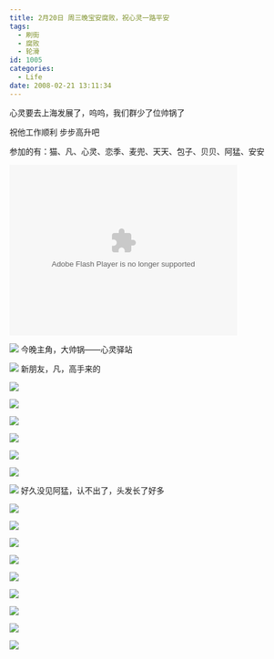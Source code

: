 ```yaml
---
title: 2月20日 周三晚宝安腐败，祝心灵一路平安
tags:
  - 刷街
  - 腐败
  - 轮滑
id: 1005
categories:
  - Life
date: 2008-02-21 13:11:34
---
```


心灵要去上海发展了，呜呜，我们群少了位帅锅了 

祝他工作顺利 步步高升吧 

参加的有：猫、凡、心灵、恋季、麦兜、天天、包子、贝贝、阿猛、安安 

<object classid="clsid:D27CDB6E-AE6D-11cf-96B8-444553540000" codebase="http://download.macromedia.com/pub/shockwave/cabs/flash/swflash.cab#version=6,0,29,0" width="400" height="300"><param name="movie" value="http://www.56.com/n_v139_/c37_/16_/15_/ruller66_/120608313488_/353370_/0_/31216287.swf"><param name="quality" value="high"><param name="play" value="true"><embed src="http://www.56.com/n_v139_/c37_/16_/15_/ruller66_/120608313488_/353370_/0_/31216287.swf" quality="high" pluginspage="http://www.macromedia.com/go/getflashplayer" type="application/x-shockwave-flash" width="400" height="300" play="true"></embed></object> 

![](/images/2008/02/21_130544_9351.jpg) 
今晚主角，大帅锅——心灵驿站 

![](/images/2008/02/21_130823_9352.jpg) 
新朋友，凡，高手来的 

![](/images/2008/02/21_130843_9353.jpg) 

![](/images/2008/02/21_130902_9354.jpg) 

![](/images/2008/02/21_130909_9355.jpg) 

![](/images/2008/02/21_130914_9356.jpg) 

![](/images/2008/02/21_130924_9357.jpg) 

![](/images/2008/02/21_130929_9358.jpg) 

![](/images/2008/02/21_130935_9359.jpg) 
好久没见阿猛，认不出了，头发长了好多 

![](/images/2008/02/21_131026_9360.jpg) 

![](/images/2008/02/21_131031_9361.jpg) 

![](/images/2008/02/21_131035_9362.jpg) 

![](/images/2008/02/21_131039_9363.jpg) 

![](/images/2008/02/21_131043_9364.jpg) 

![](/images/2008/02/21_131051_9365.jpg) 

![](/images/2008/02/21_131058_9366.jpg) 

![](/images/2008/02/21_131102_9367.jpg) 

![](/images/2008/02/21_131106_9368.jpg)